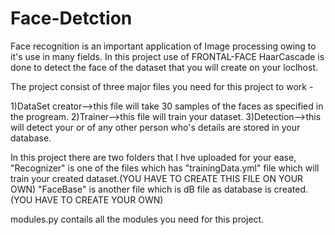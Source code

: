 # Face-Detction
Face recognition is an important application of Image processing owing to it's use in many fields. In this project use of FRONTAL-FACE HaarCascade is done to detect the face of the dataset that you will create on your loclhost.

The project consist of three major files you need for this project to work -

1)DataSet creator-->this file will take 30 samples of the faces as specified in the progream. 
2)Trainer-->this file will train your dataset.
3)Detection-->this will detect your or of any other person who's details are stored in your database.

In this project there are two folders that I hve uploaded for your ease,
"Recognizer" is one of the files which has "trainingData.yml" file which will train your created dataset.(YOU HAVE TO CREATE THIS FILE ON YOUR OWN)
"FaceBase" is another file which is dB file as database is created.(YOU HAVE TO CREATE YOUR OWN)

modules.py contails all the modules you need for this project.
